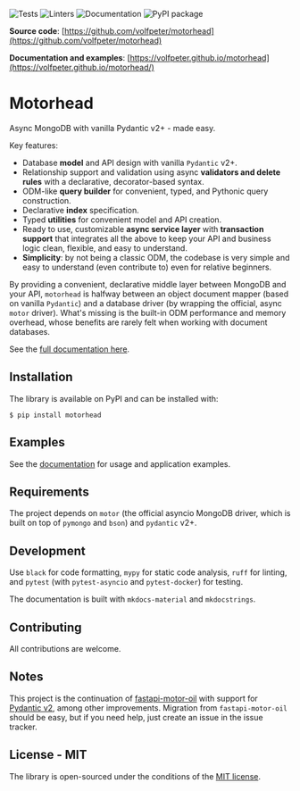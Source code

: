 ![Tests](https://github.com/volfpeter/motorhead/actions/workflows/tests.yml/badge.svg)
![Linters](https://github.com/volfpeter/motorhead/actions/workflows/linters.yml/badge.svg)
![Documentation](https://github.com/volfpeter/motorhead/actions/workflows/build-docs.yml/badge.svg)
![PyPI package](https://img.shields.io/pypi/v/motorhead?color=%2334D058&label=PyPI%20Package)

**Source code**: [https://github.com/volfpeter/motorhead](https://github.com/volfpeter/motorhead)

**Documentation and examples**: [https://volfpeter.github.io/motorhead](https://volfpeter.github.io/motorhead/)

# Motorhead

Async MongoDB with vanilla Pydantic v2+ - made easy.

Key features:

- Database **model** and API design with vanilla `Pydantic` v2+.
- Relationship support and validation using async **validators and delete rules** with a declarative, decorator-based syntax.
- ODM-like **query builder** for convenient, typed, and Pythonic query construction.
- Declarative **index** specification.
- Typed **utilities** for convenient model and API creation.
- Ready to use, customizable **async service layer** with **transaction support** that integrates all the above to keep your API and business logic clean, flexible, and easy to understand.
- **Simplicity**: by not being a classic ODM, the codebase is very simple and easy to understand (even contribute to) even for relative beginners.

By providing a convenient, declarative middle layer between MongoDB and your API, `motorhead` is halfway between an object document mapper (based on vanilla `Pydantic`) and a database driver (by wrapping the official, async `motor` driver). What's missing is the built-in ODM performance and memory overhead, whose benefits are rarely felt when working with document databases.

See the [full documentation here](https://volfpeter.github.io/motorhead/).

## Installation

The library is available on PyPI and can be installed with:

```console
$ pip install motorhead
```

## Examples

See the [documentation](https://volfpeter.github.io/motorhead/fastapi-example/) for usage and application examples.

## Requirements

The project depends on `motor` (the official asyncio MongoDB driver, which is built on top of `pymongo` and `bson`) and `pydantic` v2+.

## Development

Use `black` for code formatting, `mypy` for static code analysis, `ruff` for linting, and `pytest` (with `pytest-asyncio` and `pytest-docker`) for testing.

The documentation is built with `mkdocs-material` and `mkdocstrings`.

## Contributing

All contributions are welcome.

## Notes

This project is the continuation of [fastapi-motor-oil](https://github.com/volfpeter/fastapi-motor-oil) with support for [Pydantic v2](https://docs.pydantic.dev/latest/migration/), among other improvements. Migration from `fastapi-motor-oil` should be easy, but if you need help, just create an issue in the issue tracker.

## License - MIT

The library is open-sourced under the conditions of the [MIT license](https://choosealicense.com/licenses/mit/).
